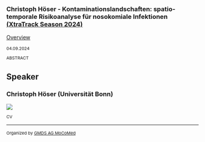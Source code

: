 ### Christoph Höser - Kontaminationslandschaften: spatio-temporale Risikoanalyse für nosokomiale Infektionen [(XtraTrack Season 2024)](XtraTracksOverview)

[Overview](XtraTracksOverview)

<p style="font-size:11px">04.09.2024</p>

<p style="font-size:11px">ABSTRACT</p>


<!-- [Register now](/2024/XtraTrackOverview) to secure your spot in the lectures and receive a calendar invitation including the access link.-->

<!-- [Join Us Life](/2024/XtraTrackOverview) to secure your spot in the lectures and receive a calendar invitation including the access link.-->

## Speaker

### Christoph Höser (Universität Bonn)
<img src="/images/2024/USER.jpg?raw=true"/>

<p style="font-size:11px">CV</p>

<!-- second speaker-->
<!--<img src="/images/??/USER.jpg?raw=true"/>

<p style="font-size:11px">CV</p>-->

---
<p style="font-size:11px">Organized by <a href="http://mocomed.de">GMDS AG MoCoMed</a></p>